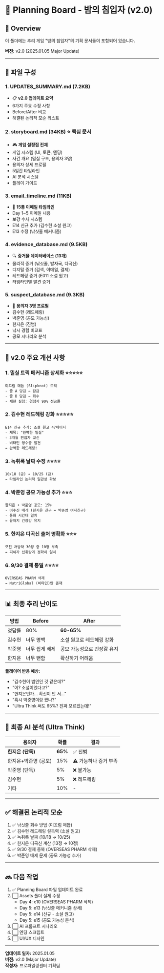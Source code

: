 # 📁 Planning Board - 밤의 침입자 (v2.0)

## 🎯 Overview

이 폴더에는 추리 게임 "밤의 침입자"의 기획 문서들이 포함되어 있습니다.

**버전:** v2.0 (2025.01.05 Major Update)

---

## 📂 파일 구성

### 1. **UPDATES_SUMMARY.md** (7.2KB)
   - 📋 **v2.0 업데이트 요약**
   - 6가지 주요 수정 사항
   - Before/After 비교
   - 해결된 논리적 모순 리스트

### 2. **storyboard.md** (34KB) ⭐ 핵심 문서
   - 🎮 **게임 설정집 전체**
   - 게임 시스템 (UI, 토큰, 엔딩)
   - 사건 개요 (밀실 구조, 용의자 3명)
   - 용의자 상세 프로필
   - 5일간 타임라인
   - AI 분석 시스템
   - 플레이 가이드

### 3. **email_timeline.md** (11KB)
   - 📧 **15통 이메일 타임라인**
   - Day 1~5 이메일 내용
   - 보강 수사 시스템
   - E14 신규 추가 (김수현 소설 원고)
   - E13 수정 (낚싯줄 메커니즘)

### 4. **evidence_database.md** (9.5KB)
   - 🔍 **증거물 데이터베이스 (13개)**
   - 물리적 증거 (낚싯줄, 발자국, 디곡신)
   - 디지털 증거 (검색, 이메일, 결제)
   - 레드헤링 증거 (E011 소설 원고)
   - 타임라인별 발견 증거

### 5. **suspect_database.md** (9.3KB)
   - 👥 **용의자 3명 프로필**
   - 김수현 (레드헤링)
   - 박준영 (공모 가능성)
   - 한지은 (진범)
   - 낚시 경험 비교표
   - 공모 시나리오 분석

---

## 🔧 v2.0 주요 개선 사항

### 1. 밀실 트릭 메커니즘 상세화 ⭐⭐⭐⭐⭐
```
미끄럼 매듭 (Slipknot) 트릭
- 줄 A 당김 → 잠금
- 줄 B 당김 → 회수
- 재현 실험: 경험자 90% 성공률
```

### 2. 김수현 레드헤링 강화 ⭐⭐⭐⭐⭐
```
E14 신규 추가: 소설 원고 47페이지
- 제목: "완벽한 밀실"
- 3개월 편집자 교신
- 비타민 영수증 발견
→ 완벽한 레드헤링!
```

### 3. 녹취록 날짜 수정 ⭐⭐⭐⭐
```
10/18 (금) → 10/25 (금)
→ 타임라인 논리적 일관성 확보
```

### 4. 박준영 공모 가능성 추가 ⭐⭐⭐
```
한지은 + 박준영 공모: 15%
- 이수진 매개 (한지은 친구 = 박준영 여자친구)
- 통화 시간대 일치
→ 끝까지 긴장감 유지
```

### 5. 한지은 디곡신 출처 명확화 ⭐⭐⭐
```
모친 처방약 30정 중 10정 부족
→ 피해자 섭취량과 정확히 일치
```

### 6. 9/30 결제 통일 ⭐⭐⭐⭐
```
OVERSEAS PHARM 삭제
→ NutriGlobal (비타민)만 존재
```

---

## 📊 최종 추리 난이도

| 방법 | Before | After |
|------|--------|-------|
| 정답률 | 80% | **60-65%** |
| 김수현 | 너무 명백 | 소설 원고로 레드헤링 강화 |
| 박준영 | 너무 쉽게 배제 | 공모 가능성으로 긴장감 유지 |
| 한지은 | 너무 뻔함 | 확신하기 어려움 |

**플레이어 반응 예상:**
- "김수현이 범인인 것 같은데?"
- "어? 소설이었다고?"
- "한지은인가... 확신이 안 서..."
- "혹시 박준영이랑 짰나?"
- "Ultra Think 써도 65%? 진짜 모르겠는데!"

---

## 🎯 최종 AI 분석 (Ultra Think)

| 용의자 | 확률 | 결과 |
|--------|------|------|
| **한지은 (단독)** | **65%** | ✅ 진범 |
| 한지은+박준영 (공모) | 15% | ⚠️ 가능하나 증거 부족 |
| 박준영 (단독) | 5% | ❌ 불가능 |
| 김수현 | 5% | ❌ 레드헤링 |
| 기타 | 10% | - |

---

## ✅ 해결된 논리적 모순

1. ✅ 낚싯줄 회수 방법 (미끄럼 매듭)
2. ✅ 김수현 레드헤링 설득력 (소설 원고)
3. ✅ 녹취록 날짜 (10/18 → 10/25)
4. ✅ 한지은 디곡신 계산 (13정 → 10정)
5. ✅ 9/30 결제 중복 (OVERSEAS PHARM 삭제)
6. ✅ 박준영 배제 문제 (공모 가능성 추가)

---

## 🔜 다음 작업

1. ✅ Planning Board 파일 업데이트 완료
2. ⬜ Assets 폴더 실제 수정
   - Day 4: e10 (OVERSEAS PHARM 삭제)
   - Day 5: e13 (낚싯줄 메커니즘 상세)
   - Day 5: e14 (신규 - 소설 원고)
   - Day 5: e15 (공모 가능성 분석)
3. ⬜ AI 프롬프트 시나리오
4. ⬜ 엔딩 스크립트
5. ⬜ UI/UX 디자인

---

**업데이트 일자:** 2025.01.05  
**버전:** v2.0 (Major Update)  
**작성자:** 프로파일링센터 기획팀
